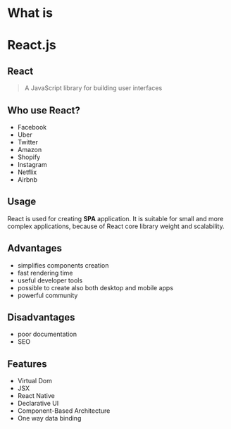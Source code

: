 <!-- .slide: data-background="#282c34" -->
# What is <!-- .element: class="r-fit-text react-color ant" -->
# React.js <!-- .element: class="r-fit-text react-color" -->


<!-- .slide: data-background="#282c34" -->
## React <!-- .element: class="react-color " -->

> A JavaScript library for building user interfaces


<!-- .slide: data-background="#282c34" -->
## Who use React? <!-- .element: class="react-color " -->

- Facebook <!--  .element: class="fragment" data-fragment-index="1" -->
- Uber <!--  .element: class="fragment" data-fragment-index="2" -->
- Twitter <!--  .element: class="fragment" data-fragment-index="3" -->
- Amazon <!--  .element: class="fragment" data-fragment-index="4" -->
- Shopify <!--  .element: class="fragment" data-fragment-index="5" -->
- Instagram <!--  .element: class="fragment" data-fragment-index="6" -->
- Netflix <!--  .element: class="fragment" data-fragment-index="8" -->
- Airbnb <!--  .element: class="fragment" data-fragment-index="9" -->


<!-- .slide: data-background="#282c34" -->
## Usage <!-- .element: class="react-color" -->

React is used for creating **SPA** <!-- .element: class="react-color" -->
application. It is suitable for small and more complex applications, because of React core library weight and scalability.


<!-- .slide: data-background="#282c34" -->
## Advantages <!-- .element: class="react-color" -->

- simplifies components creation <!--  .element: class="fragment" data-fragment-index="1" -->
- fast rendering time <!--  .element: class="fragment" data-fragment-index="2" -->
- useful developer tools <!--  .element: class="fragment" data-fragment-index="3" -->
- possible to create also both desktop and mobile apps <!--  .element: class="fragment" data-fragment-index="4" -->
- powerful community <!--  .element: class="fragment" data-fragment-index="5" -->


<!-- .slide: data-background="#282c34" -->
## Disadvantages <!-- .element: class="react-color" -->

- poor documentation <!--  .element: class="fragment" data-fragment-index="1" -->
- SEO <!--  .element: class="fragment" data-fragment-index="2" -->


<!-- .slide: data-background="#282c34" -->
## Features <!-- .element: class="react-color" -->

- Virtual Dom <!--  .element: class="fragment" data-fragment-index="1" -->
- JSX <!--  .element: class="fragment" data-fragment-index="2" -->
- React Native <!--  .element: class="fragment" data-fragment-index="3" -->
- Declarative UI <!--  .element: class="fragment" data-fragment-index="4" -->
- Component-Based Architecture <!--  .element: class="fragment" data-fragment-index="5" -->
- One way data binding <!--  .element: class="fragment" data-fragment-index="6" -->

